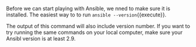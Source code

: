 Before we can start playing with Ansible, we nned to make sure it is
installed. The easiest way to to run `ansible --version`{{execute}}.

The output of this command will also include version number. If you want to
try running the same commands on your local computer, make sure your Ansibl
version is at least 2.9.
